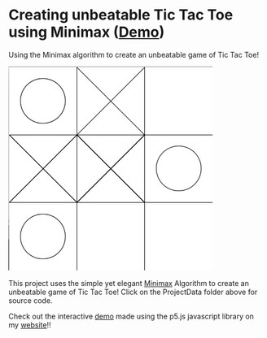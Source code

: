 # Creating unbeatable Tic Tac Toe using Minimax ([Demo](https://vasan10591.github.io/BitesizeAI/WebsiteDat/Minimax/index.html))
Using the Minimax algorithm to create an unbeatable game of Tic Tac Toe!

![alt tag](https://github.com/vasan10591/MinimaxTicTacToe/blob/master/img/Minimax.png?raw=true)

This project uses the simple yet elegant [Minimax]() Algorithm to create an unbeatable game of Tic Tac Toe! Click on the ProjectData folder above for source code.

Check out the interactive [demo](https://vasan10591.github.io/BitesizeAI/WebsiteDat/Minimax/index.html) made using the p5.js javascript library on my [website](https://vasan10591.github.io/BitesizeAI/WebsiteDat/index.html)!!
